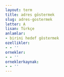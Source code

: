 ```yaml
---
layout: term
title: adres göstermek
slug: adres-gostermek
letter: A
lisan: Türkçe
anlamlar:
- birini hedef göstermek
ozellikler:
- - ''
ornekler:
- - ''
orneklerkaynak:
- - ''
---
```

